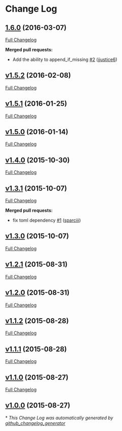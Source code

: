 # Change Log

## [1.6.0](https://github.com/johnbellone/rc-cookbook/tree/v1.6.0) (2016-03-07)

[Full Changelog](https://github.com/johnbellone/rc-cookbook/compare/v1.5.2...v1.6.0)

**Merged pull requests:**

- Add the ability to append\_if\_missing [\#2](https://github.com/johnbellone/rc-cookbook/pull/2) ([jjustice6](https://github.com/jjustice6))

## [v1.5.2](https://github.com/johnbellone/rc-cookbook/tree/v1.5.2) (2016-02-08)
[Full Changelog](https://github.com/johnbellone/rc-cookbook/compare/v1.5.1...v1.5.2)

## [v1.5.1](https://github.com/johnbellone/rc-cookbook/tree/v1.5.1) (2016-01-25)
[Full Changelog](https://github.com/johnbellone/rc-cookbook/compare/v1.5.0...v1.5.1)

## [v1.5.0](https://github.com/johnbellone/rc-cookbook/tree/v1.5.0) (2016-01-14)
[Full Changelog](https://github.com/johnbellone/rc-cookbook/compare/v1.4.0...v1.5.0)

## [v1.4.0](https://github.com/johnbellone/rc-cookbook/tree/v1.4.0) (2015-10-30)
[Full Changelog](https://github.com/johnbellone/rc-cookbook/compare/v1.3.1...v1.4.0)

## [v1.3.1](https://github.com/johnbellone/rc-cookbook/tree/v1.3.1) (2015-10-07)
[Full Changelog](https://github.com/johnbellone/rc-cookbook/compare/v1.3.0...v1.3.1)

**Merged pull requests:**

- fix toml dependency [\#1](https://github.com/johnbellone/rc-cookbook/pull/1) ([sparciii](https://github.com/sparciii))

## [v1.3.0](https://github.com/johnbellone/rc-cookbook/tree/v1.3.0) (2015-10-07)
[Full Changelog](https://github.com/johnbellone/rc-cookbook/compare/v1.2.1...v1.3.0)

## [v1.2.1](https://github.com/johnbellone/rc-cookbook/tree/v1.2.1) (2015-08-31)
[Full Changelog](https://github.com/johnbellone/rc-cookbook/compare/v1.2.0...v1.2.1)

## [v1.2.0](https://github.com/johnbellone/rc-cookbook/tree/v1.2.0) (2015-08-31)
[Full Changelog](https://github.com/johnbellone/rc-cookbook/compare/v1.1.2...v1.2.0)

## [v1.1.2](https://github.com/johnbellone/rc-cookbook/tree/v1.1.2) (2015-08-28)
[Full Changelog](https://github.com/johnbellone/rc-cookbook/compare/v1.1.1...v1.1.2)

## [v1.1.1](https://github.com/johnbellone/rc-cookbook/tree/v1.1.1) (2015-08-28)
[Full Changelog](https://github.com/johnbellone/rc-cookbook/compare/v1.1.0...v1.1.1)

## [v1.1.0](https://github.com/johnbellone/rc-cookbook/tree/v1.1.0) (2015-08-27)
[Full Changelog](https://github.com/johnbellone/rc-cookbook/compare/v1.0.0...v1.1.0)

## [v1.0.0](https://github.com/johnbellone/rc-cookbook/tree/v1.0.0) (2015-08-27)


\* *This Change Log was automatically generated by [github_changelog_generator](https://github.com/skywinder/Github-Changelog-Generator)*
